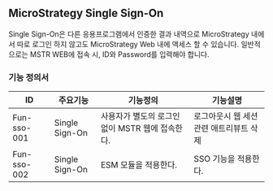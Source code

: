 ## MicroStrategy Single Sign-On
Single Sign-On은 다른 응용프로그램에서 인증한 결과 내역으로 MicroStrategy 내에서 따로 로그인 하지 않고도 MicroStrategy Web 내에 액세스 할 수 있습니다.
일반적으로는 MSTR WEB에 접속 시, ID와 Password를 입력해야 합니다.
### 기능 정의서
|ID|주요기능|기능정의|기능설명|
|---|---|---|---|
|Fun-sso-001|Single Sign-On|사용자가 별도의 로그인 없이 MSTR 웹에 접속한다.|로그아웃시 웹 세션 관련 애트리뷰트 삭제|
|Fun-sso-002|Single Sign-On|ESM 모듈을 적용한다.|SSO 기능을 적용한다.|
